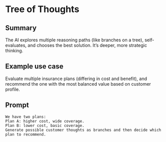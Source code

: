 
# Tree of Thoughts

## Summary

The AI explores multiple reasoning paths (like branches on a tree), self-evaluates, and chooses the best solution. It’s deeper, more strategic thinking.

## Example use case

Evaluate multiple insurance plans (differing in cost and benefit), and recommend the one with the most balanced value based on customer profile.

## Prompt


```
We have two plans:
Plan A: higher cost, wide coverage.
Plan B: lower cost, basic coverage.
Generate possible customer thoughts as branches and then decide which plan to recommend.
```